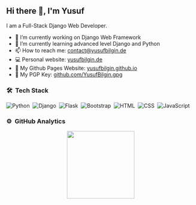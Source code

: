 <h2>Hi there 👋, I'm Yusuf</h2>

I am a Full-Stack Django Web Developer.

- 🔭 I’m currently working on Django Web Framework
- 🌱 I’m currently learning advanced level Django and Python
- 📫 How to reach me: contact@yusufbilgin.de
- 💻 Personal website: [yusufbilgin.de](https://yusufbilgin.de "yusufbilgin.de")
- 📝 My Github Pages Website: [yusufbilgin.github.io](https://yusufbilgin.github.io/ "yusufbilgin.github.io")
- 🔑 My PGP Key: [github.com/YusufBilgin.gpg](https://github.com/YusufBilgin.gpg)

### 🛠 &nbsp;Tech Stack 

![Python](https://img.shields.io/badge/-Python-05122A?style=flat&logo=python)&nbsp;
![Django](https://img.shields.io/badge/-Django-05122A?style=flat&logo=django&logoColor=092E20)&nbsp;
![Flask](https://img.shields.io/badge/-Flask-05122A?style=flat&logo=flask)&nbsp;
![Bootstrap](https://img.shields.io/badge/-Bootstrap-05122A?style=flat&logo=bootstrap&logoColor=563D7C)&nbsp;
![HTML](https://img.shields.io/badge/-HTML-05122A?style=flat&logo=HTML5)&nbsp;
![CSS](https://img.shields.io/badge/-CSS-05122A?style=flat&logo=CSS3&logoColor=1572B6)&nbsp;
![JavaScript](https://img.shields.io/badge/-JavaScript-05122A?style=flat&logo=javascript)&nbsp;


### ⚙️ &nbsp;GitHub Analytics

<p align="center">
    <a href="https://github.com/YusufBilgin">
        <img height="180em" src="https://github-readme-stats-eight-theta.vercel.app/api?username=YusufBilgin&show_icons=true&theme=algolia&include_all_commits=true&count_private=true"/>
    </a>
</p>


